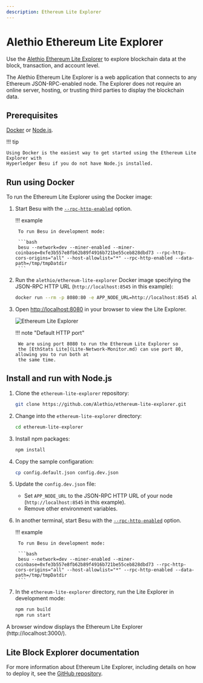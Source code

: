 ```yaml
---
description: Ethereum Lite Explorer
---
```


# Alethio Ethereum Lite Explorer

Use the [Alethio Ethereum Lite Explorer](https://lite-explorer.aleth.io/) to explore blockchain
data at the block, transaction, and account level.

The Alethio Ethereum Lite Explorer is a web application that connects to any Ethereum
JSON-RPC-enabled node. The Explorer does not require an online server, hosting, or trusting third
parties to display the blockchain data.

## Prerequisites

[Docker](https://docs.docker.com/install/) or [Node.js](https://nodejs.org/).

!!! tip

    Using Docker is the easiest way to get started using the Ethereum Lite Explorer with
    Hyperledger Besu if you do not have Node.js installed.

## Run using Docker

To run the Ethereum Lite Explorer using the Docker image:

1. Start Besu with the [`--rpc-http-enabled`](../../Reference/CLI/CLI-Syntax.md#rpc-http-enabled)
   option.

    !!! example

        To run Besu in development mode:

        ```bash
        besu --network=dev --miner-enabled --miner-coinbase=0xfe3b557e8fb62b89f4916b721be55ceb828dbd73 --rpc-http-cors-origins="all" --host-allowlist="*" --rpc-http-enabled --data-path=/tmp/tmpDatdir
        ```

1. Run the `alethio/ethereum-lite-explorer` Docker image specifying the JSON-RPC HTTP URL
   (`http://localhost:8545` in this example):

    ```bash
    docker run --rm -p 8080:80 -e APP_NODE_URL=http://localhost:8545 alethio/ethereum-lite-explorer
    ```

1. Open [http://localhost:8080](http://localhost:8080) in your browser to view the Lite Explorer.

    ![Ethereum Lite Explorer](../../images/explorer.png)

    !!! note "Default HTTP port"

        We are using port 8080 to run the Ethereum Lite Explorer so
        the [EthStats Lite](Lite-Network-Monitor.md) can use port 80, allowing you to run both at
        the same time.

## Install and run with Node.js

1. Clone the `ethereum-lite-explorer` repository:

    ```bash
    git clone https://github.com/Alethio/ethereum-lite-explorer.git
    ```

1. Change into the `ethereum-lite-explorer` directory:

    ```bash
    cd ethereum-lite-explorer
    ```

1. Install npm packages:

    ```bash
    npm install
    ```

1. Copy the sample configaration:

    ```bash
    cp config.default.json config.dev.json
    ```

1. Update the `config.dev.json` file:

    * Set `APP_NODE_URL` to the JSON-RPC HTTP URL of your node (`http://localhost:8545` in this
      example).
    * Remove other environment variables.

1. In another terminal, start Besu with the
   [`--rpc-http-enabled`](../../Reference/CLI/CLI-Syntax.md#rpc-http-enabled) option.

    !!! example

        To run Besu in development mode:

        ```bash
        besu --network=dev --miner-enabled --miner-coinbase=0xfe3b557e8fb62b89f4916b721be55ceb828dbd73 --rpc-http-cors-origins="all" --host-allowlist="*" --rpc-http-enabled --data-path=/tmp/tmpDatdir
        ```

1. In the `ethereum-lite-explorer` directory, run the Lite Explorer in development mode:

    ```bash
    npm run build
    npm run start
    ```

A browser window displays the Ethereum Lite Explorer (http://localhost:3000/).

## Lite Block Explorer documentation

For more information about Ethereum Lite Explorer, including details on how to deploy it, see the
[GitHub repository](https://github.com/Alethio/ethereum-lite-explorer).
